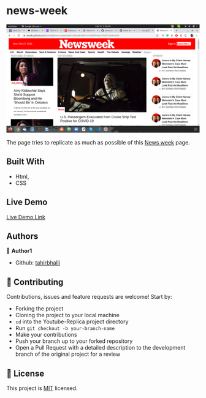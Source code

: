 # news-week

![screenshot](./screenshot.png)

The page tries to replicate as much as possible of this [News week](https://www.newsweek.com/) page.

## Built With

- Html,
- CSS

## Live Demo

[Live Demo Link](https://rawcdn.githack.com/Tahirbhalli/news-week/f2d132b48220e28e1627c315f77cf2676374c77c/index.html)


## Authors

👤 **Author1**

- Github: [tahirbhalli](https://github.com/tahirbhalli/)

## 🤝 Contributing

Contributions, issues and feature requests are welcome! Start by:
* Forking the project
* Cloning the project to your local machine
* `cd` into the Youtube-Replica project directory
* Run `git checkout -b your-branch-name`
* Make your contributions
* Push your branch up to your forked repository
* Open a Pull Request with a detailed description to the development branch of the original project for a review

## 📝 License

This project is [MIT](https://opensource.org/licenses/MIT) licensed.

